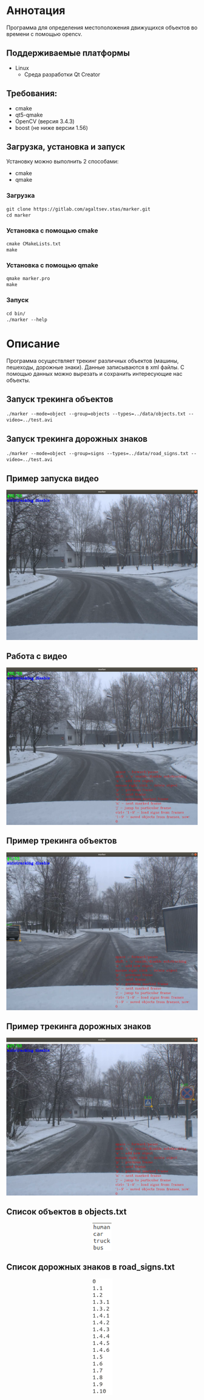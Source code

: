 # Аннотация
Программа для определения местоположения движущихся объектов во времени с помощью opencv.

## Поддерживаемые платформы
* Linux 
  * Среда разработки Qt Creator

## Требования:
* cmake
* qt5-qmake
* OpenCV (версия 3.4.3)
* boost (не ниже версии 1.56)

## Загрузка, установка и запуск
Установку можно выполнить 2 способами:
* cmake
* qmake

### Загрузка
```
git clone https://gitlab.com/agaltsev.stas/marker.git
cd marker
```
### Установка с помощью cmake
```
cmake CMakeLists.txt
make
```
### Установка с помощью qmake
```
qmake marker.pro
make
```
### Запуск
```
cd bin/
./marker --help
```

# Описание
Программа осуществляет трекинг различных объектов (машины, пешеходы, дорожные знаки). Данные записываются в xml файлы. С помощью данных можно вырезать и сохранить интересующие нас объекты.

## Запуск трекинга объектов
```
./marker --mode=object --group=objects --types=../data/objects.txt --video=../test.avi

```

## Запуск трекинга дорожных знаков
```
./marker --mode=object --group=signs --types=../data/road_signs.txt --video=../test.avi
```

## Пример запуска видео
<p align="center">
<img src="images/1.png" align="center"/></p>

## Работа с видео
<p align="center">
<img src="images/2.png" align="center"/></p>

## Пример трекинга объектов
<p align="center">
<img src="images/3.png" align="center"/></p>

## Пример трекинга дорожных знаков
<p align="center">
<img src="images/4.png" align="center"/></p>

## Список объектов в objects.txt
<p align="center">
<img src="images/5.png" align="center"/></p>

## Список дорожных знаков в road_signs.txt
<p align="center">
<img src="images/6.png" align="center"/></p>